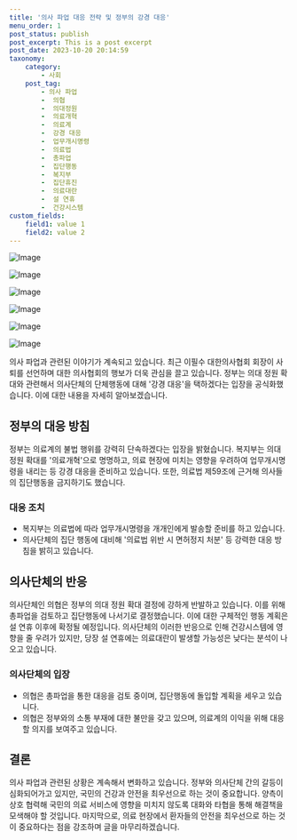 ```yaml
---
title: '의사 파업 대응 전략 및 정부의 강경 대응'
menu_order: 1
post_status: publish
post_excerpt: This is a post excerpt
post_date: 2023-10-20 20:14:59
taxonomy:
    category:
        - 사회
    post_tag:
        - 의사 파업
        -  의협
        -  의대정원
        -  의료개혁
        -  의료계
        -  강경 대응
        -  업무개시명령
        -  의료법
        -  총파업
        -  집단행동
        -  복지부
        -  집단휴진
        -  의료대란
        -  설 연휴
        -  건강시스템
custom_fields:
    field1: value 1
    field2: value 2
---
```


![Image](https://imgnews.pstatic.net/image/001/2024/02/06/AKR20240205161052530_01_i_P4_20240206191706802.jpg?type=w647)

![Image](https://imgnews.pstatic.net/image/001/2024/02/06/PYH2024020617540001300_P4_20240206191706805.jpg?type=w647)

![Image](https://imgnews.pstatic.net/image/001/2024/02/06/PYH2024020605430001300_P4_20240206191706808.jpg?type=w647)

![Image](https://imgnews.pstatic.net/image/001/2024/02/06/PYH2024020613940001300_P4_20240206191706810.jpg?type=w647)

![Image](https://imgnews.pstatic.net/image/001/2024/02/06/PYH2024020612390001301_P4_20240206191706813.jpg?type=w647)

![Image](https://imgnews.pstatic.net/image/001/2024/02/06/PYH2024020613620001300_P4_20240206191706817.jpg?type=w647)


의사 파업과 관련된 이야기가 계속되고 있습니다. 최근 이필수 대한의사협회 회장이 사퇴를 선언하며 대한 의사협회의 행보가 더욱 관심을 끌고 있습니다. 정부는 의대 정원 확대와 관련해서 의사단체의 단체행동에 대해 '강경 대응'을 택하겠다는 입장을 공식화했습니다. 이에 대한 내용을 자세히 알아보겠습니다.

## 정부의 대응 방침
정부는 의료계의 불법 행위를 강력히 단속하겠다는 입장을 밝혔습니다. 복지부는 의대 정원 확대를 '의료개혁'으로 명명하고, 의료 현장에 미치는 영향을 우려하여 업무개시명령을 내리는 등 강경 대응을 준비하고 있습니다. 또한, 의료법 제59조에 근거해 의사들의 집단행동을 금지하기도 했습니다.

### 대응 조치
- 복지부는 의료법에 따라 업무개시명령을 개개인에게 발송할 준비를 하고 있습니다.
- 의사단체의 집단 행동에 대비해 '의료법 위반 시 면허정지 처분' 등 강력한 대응 방침을 밝히고 있습니다.

## 의사단체의 반응
의사단체인 의협은 정부의 의대 정원 확대 결정에 강하게 반발하고 있습니다. 이를 위해 총파업을 검토하고 집단행동에 나서기로 결정했습니다. 이에 대한 구체적인 행동 계획은 설 연휴 이후에 확정될 예정입니다.
의사단체의 이러한 반응으로 인해 건강시스템에 영향을 줄 우려가 있지만, 당장 설 연휴에는 의료대란이 발생할 가능성은 낮다는 분석이 나오고 있습니다.

### 의사단체의 입장
- 의협은 총파업을 통한 대응을 검토 중이며, 집단행동에 돌입할 계획을 세우고 있습니다.
- 의협은 정부와의 소통 부재에 대한 불만을 갖고 있으며, 의료계의 이익을 위해 대응할 의지를 보여주고 있습니다.

## 결론
의사 파업과 관련된 상황은 계속해서 변화하고 있습니다. 정부와 의사단체 간의 갈등이 심화되어가고 있지만, 국민의 건강과 안전을 최우선으로 하는 것이 중요합니다. 양측이 상호 협력해 국민의 의료 서비스에 영향을 미치지 않도록 대화와 타협을 통해 해결책을 모색해야 할 것입니다. 마지막으로, 의료 현장에서 환자들의 안전을 최우선으로 하는 것이 중요하다는 점을 강조하며 글을 마무리하겠습니다.
